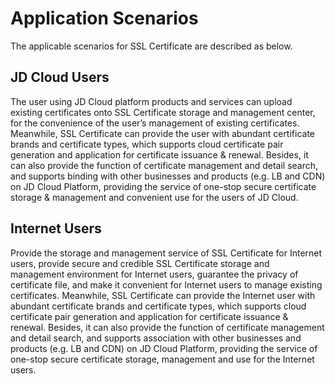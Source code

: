 # Application Scenarios

The applicable scenarios for SSL Certificate are described as below.

## JD Cloud Users
The user using JD Cloud platform products and services can upload existing certificates onto SSL Certificate storage and management center, for the convenience of the user’s management of existing certificates. Meanwhile, SSL Certificate can provide the user with abundant certificate brands and certificate types, which supports cloud certificate pair generation and application for certificate issuance & renewal. Besides, it can also provide the function of certificate management and detail search, and supports binding with other businesses and products (e.g. LB and CDN) on JD Cloud Platform, providing the service of one-stop secure certificate storage & management and convenient use for the users of JD Cloud.

## Internet Users
Provide the storage and management service of SSL Certificate for Internet users, provide secure and credible SSL Certificate storage and management environment for Internet users, guarantee the privacy of certificate file, and make it convenient for Internet users to manage existing certificates. Meanwhile, SSL Certificate can provide the Internet user with abundant certificate brands and certificate types, which supports cloud certificate pair generation and application for certificate issuance & renewal. Besides, it can also provide the function of certificate management and detail search, and supports association with other businesses and products (e.g. LB and CDN) on JD Cloud Platform, providing the service of one-stop secure certificate storage, management and use for the Internet users.

